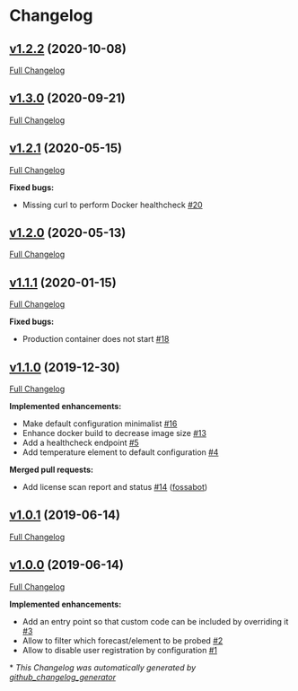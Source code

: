 # Changelog

## [v1.2.2](https://github.com/weacast/weacast-api/tree/v1.2.2) (2020-10-08)

[Full Changelog](https://github.com/weacast/weacast-api/compare/v1.3.0...v1.2.2)

## [v1.3.0](https://github.com/weacast/weacast-api/tree/v1.3.0) (2020-09-21)

[Full Changelog](https://github.com/weacast/weacast-api/compare/v1.2.1...v1.3.0)

## [v1.2.1](https://github.com/weacast/weacast-api/tree/v1.2.1) (2020-05-15)

[Full Changelog](https://github.com/weacast/weacast-api/compare/v1.2.0...v1.2.1)

**Fixed bugs:**

- Missing curl to perform Docker healthcheck [\#20](https://github.com/weacast/weacast-api/issues/20)

## [v1.2.0](https://github.com/weacast/weacast-api/tree/v1.2.0) (2020-05-13)

[Full Changelog](https://github.com/weacast/weacast-api/compare/v1.1.1...v1.2.0)

## [v1.1.1](https://github.com/weacast/weacast-api/tree/v1.1.1) (2020-01-15)

[Full Changelog](https://github.com/weacast/weacast-api/compare/v1.1.0...v1.1.1)

**Fixed bugs:**

- Production container does not start [\#18](https://github.com/weacast/weacast-api/issues/18)

## [v1.1.0](https://github.com/weacast/weacast-api/tree/v1.1.0) (2019-12-30)

[Full Changelog](https://github.com/weacast/weacast-api/compare/v1.0.1...v1.1.0)

**Implemented enhancements:**

- Make default configuration minimalist [\#16](https://github.com/weacast/weacast-api/issues/16)
- Enhance docker build to decrease image size [\#13](https://github.com/weacast/weacast-api/issues/13)
- Add a healthcheck endpoint [\#5](https://github.com/weacast/weacast-api/issues/5)
- Add temperature element to default configuration [\#4](https://github.com/weacast/weacast-api/issues/4)

**Merged pull requests:**

- Add license scan report and status [\#14](https://github.com/weacast/weacast-api/pull/14) ([fossabot](https://github.com/fossabot))

## [v1.0.1](https://github.com/weacast/weacast-api/tree/v1.0.1) (2019-06-14)

[Full Changelog](https://github.com/weacast/weacast-api/compare/v1.0.0...v1.0.1)

## [v1.0.0](https://github.com/weacast/weacast-api/tree/v1.0.0) (2019-06-14)

[Full Changelog](https://github.com/weacast/weacast-api/compare/df4f188610cfaa3644b9ac82920d5effa87ca0bf...v1.0.0)

**Implemented enhancements:**

- Add an entry point so that custom code can be included by overriding it [\#3](https://github.com/weacast/weacast-api/issues/3)
- Allow to filter which forecast/element to be probed [\#2](https://github.com/weacast/weacast-api/issues/2)
- Allow to disable user registration by configuration [\#1](https://github.com/weacast/weacast-api/issues/1)



\* *This Changelog was automatically generated by [github_changelog_generator](https://github.com/skywinder/Github-Changelog-Generator)*
